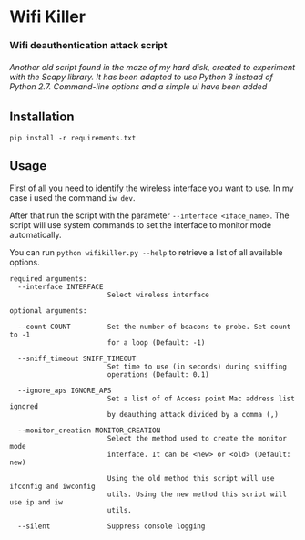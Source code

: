 # Wifi Killer
### Wifi deauthentication attack script

###### Another old script found in the maze of my hard disk, created to experiment with the Scapy library. It has been adapted to use Python 3 instead of Python 2.7. Command-line options and a simple ui have been added

## Installation

```pip install -r requirements.txt```

## Usage

First of all you need to identify the wireless interface you want to use.
In my case i used the command ```iw dev```.

After that run the script with the parameter ``` --interface <iface_name> ```.
The script will use system commands to set the interface to monitor mode automatically.

You can run ```python wifikiller.py --help``` to retrieve a list of all available options.

```
required arguments:
  --interface INTERFACE
                        Select wireless interface

optional arguments:

  --count COUNT         Set the number of beacons to probe. Set count to -1
                        for a loop (Default: -1)

  --sniff_timeout SNIFF_TIMEOUT
                        Set time to use (in seconds) during sniffing
                        operations (Default: 0.1)

  --ignore_aps IGNORE_APS
                        Set a list of of Access point Mac address list ignored
                        by deauthing attack divided by a comma (,)

  --monitor_creation MONITOR_CREATION
                        Select the method used to create the monitor mode
                        interface. It can be <new> or <old> (Default: new)

                        Using the old method this script will use ifconfig and iwconfig
                        utils. Using the new method this script will use ip and iw
                        utils.

  --silent              Suppress console logging


```

